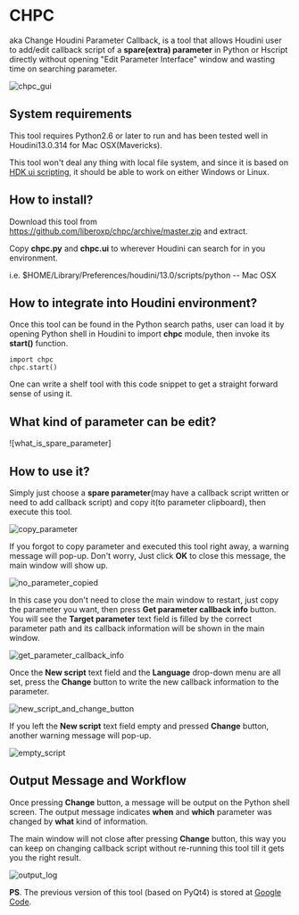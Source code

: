 CHPC
====

aka Change Houdini Parameter Callback, is a tool that allows Houdini user to add/edit callback script of a **spare(extra) parameter** in Python or Hscript directly without opening "Edit Parameter Interface" window and wasting time on searching parameter.

![chpc_gui](https://raw.github.com/liberoxp/chpc/master/pic/chpc_main_window.png)

System requirements
-------------------
This tool requires Python2.6 or later to run and has been tested well in Houdini13.0.314 for Mac OSX(Mavericks).

This tool won't deal any thing with local file system, and since it is based on [HDK ui scripting](http://www.sidefx.com/docs/hdk13.0/_h_d_k__u_i_native__u_i_script.html), it should be able to work on either Windows or Linux.

How to install?
---------------
Download this tool from https://github.com/liberoxp/chpc/archive/master.zip and extract.

Copy **chpc.py** and **chpc.ui** to wherever Houdini can search for in you environment.

i.e. $HOME/Library/Preferences/houdini/13.0/scripts/python -- Mac OSX

How to integrate into Houdini environment?
-----------
Once this tool can be found in the Python search paths, user can load it by opening Python shell in Houdini to import **chpc** module, then invoke its **start()** function.
```
import chpc
chpc.start()
```
One can write a shelf tool with this code snippet to get a straight forward sense of using it.

What kind of parameter can be edit?
-----------------------------------
![what_is_spare_parameter]

How to use it?
-------------------------------
Simply just choose a **spare parameter**(may have a callback script written or need to add callback script) and copy it(to parameter clipboard), then execute this tool.

![copy_parameter](https://raw.github.com/liberoxp/chpc/master/pic/copy_parameter.png)


If you forgot to copy parameter and executed this tool right away, a warning message will pop-up. Don't worry, Just click **OK** to close this message, the main window will show up.

![no_parameter_copied](https://raw.github.com/liberoxp/chpc/master/pic/no_parameter_copied.png)

In this case you don't need to close the main window to restart, just copy the parameter you want, then press **Get parameter callback info** button. You will see the **Target parameter** text field is filled by the correct parameter path and its callback information will be shown in the main window. 

![get_parameter_callback_info](https://raw.github.com/liberoxp/chpc/master/pic/get_parameter_callback_info.png)

Once the **New script** text field and the **Language** drop-down menu are all set, press the **Change** button to write the new callback information to the parameter.

![new_script_and_change_button](https://raw.github.com/liberoxp/chpc/master/pic/new_script_and_change_button.png)

If you left the **New script** text field empty and pressed **Change** button, another warning message will pop-up. 

![empty_script](https://raw.github.com/liberoxp/chpc/master/pic/empty_script.png)

Output Message and Workflow
---------------------------
Once pressing **Change** button, a message will be output on the Python shell screen. The output message indicates **when** and **which** parameter was changed by **what** kind of information.

The main window will not close after pressing **Change** button, this way you can keep on changing callback script without re-running this tool till it gets you the right result.

![output_log](https://raw.githubusercontent.com/liberoxp/chpc/master/pic/output_log.png)

**PS**. The previous version of this tool (based on PyQt4) is stored at [Google Code](https://code.google.com/p/change-houdini-parameter-callback).
